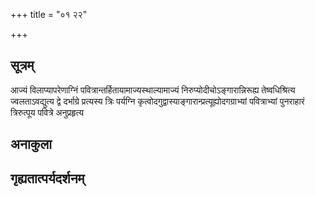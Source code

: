 +++
title = "०१ २२"

+++
## सूत्रम्
आज्यं विलाप्यापरेणाग्निं पवित्रान्तर्हितायामाज्यस्थाल्यामाज्यं निरुप्योदीचोऽङ्गारान्निरूह्य तेष्वधिश्रित्य ज्वलताऽवद्युत्य द्वे दर्भाग्रे प्रत्यस्य त्रिः पर्यग्नि कृत्वोदगुद्वास्याङ्गारान्प्रत्यूह्योदगग्राभ्यां पवित्राभ्यां पुनराहारं त्रिरुत्पूय पवित्रे अनुप्रहृत्य
## अनाकुला

## गृह्यतात्पर्यदर्शनम्




